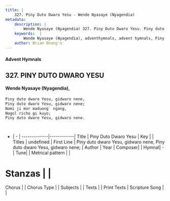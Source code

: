 ```yaml
---
title: |
    327. Piny Duto Dwaro Yesu - Wende Nyasaye (Nyagendia)
metadata:
    description: |
        Wende Nyasaye (Nyagendia) 327. Piny Duto Dwaro Yesu. Piny duto dwaro Yesu, gidwaro nene, Piny duto dwaro Yesu, gidwaro nene; Nomi ji mor maduong` ngang, Nogol richo gi kuyo; Piny duto dwaro Yesu, gidwaro nene.    
    keywords:  |
        Wende Nyasaye (Nyagendia), adventhymnals, advent hymnals, Piny Duto Dwaro Yesu, Piny duto dwaro Yesu, gidwaro nene, Piny duto dwaro Yesu, gidwaro nene;. 
    author: Brian Onang'o
---
```


#### Advent Hymnals
## 327. PINY DUTO DWARO YESU
####  Wende Nyasaye (Nyagendia),

```txt
Piny duto dwaro Yesu, gidwaro nene,
Piny duto dwaro Yesu, gidwaro nene;
Nomi ji mor maduong` ngang,
Nogol richo gi kuyo;
Piny duto dwaro Yesu, gidwaro nene.




```

- |   -  |
-------------|------------|
Title | Piny Duto Dwaro Yesu |
Key |  |
Titles | undefined |
First Line | Piny duto dwaro Yesu, gidwaro nene, Piny duto dwaro Yesu, gidwaro nene; |
Author | 
Year | 
Composer| |
Hymnal|  - |
Tune|  |
Metrical pattern | |
# Stanzas |  |
Chorus |  |
Chorus Type |  |
Subjects | |
Texts |  |
Print Texts | 
Scripture Song |  |
    
